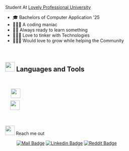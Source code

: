 <p>
    <p>Student At <a href="www.lpu.in">Lovely Professional University</a> <br></p> 
    <ul>
        <li> 🎓 Bachelors of Computer Application '25
        <li> 👨🏻‍💻 A coding maniac
        <li> 🙋🏻 Always ready to learn something
        <li> 🧑🏻‍🔬 Love to tinker with Technologies
        <li>🙇🏻‍♂️ Would love to grow while helping the Community
    </ul>

</p>

&ensp;

## <a href="#"><img src="https://emojis.slackmojis.com/emojis/images/1643515207/12254/stockrocket.gif?1643515207" height="30" width="auto"></a> Languages and Tools

&ensp;

<p>
    &emsp;
    <img height=30px src="https://skillicons.dev/icons?i=c,cpp,java,python,html,css,git">
    <br>
    &ensp;
    <img height=30px style="padding: 5px;"src="https://skillicons.dev/icons?i=bash,docker,github,linux,vim,vscode,neovim">
    
</p>

&ensp;

<p>
    <a href="#"><img src="https://emojis.slackmojis.com/emojis/images/1643510948/51530/chatting.gif?1643510948" height="30"></a> Reach me out

&emsp; &emsp;
[![Mail Badge](https://img.shields.io/badge/-Gmail-c0392b?style=flat&labelColor=c0392b&logo=gmail&logoColor=white)](mailto:rishavjaiwal219@gmail.com)
[![Linkedin Badge](https://img.shields.io/badge/-Linked_In-0e76a8?style=flat&labelColor=0e76a8&logo=linkedin&logoColor=white)](https://www.linkedin.com/in/rj-rishav/)
[![Reddit Badge](https://img.shields.io/badge/-Reddit-ff5414?style=flat&labelColor=ff5414&logo=reddit&logoColor=white&link=https://www.reddit.com/user/kira-op)](https://www.reddit.com/user/kira-op)

</p>
